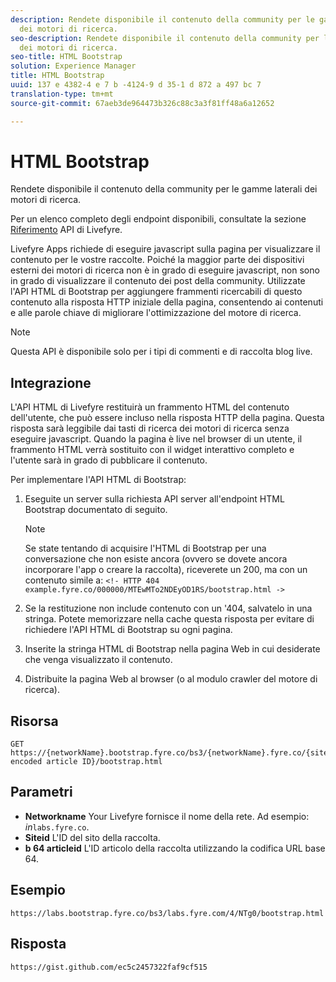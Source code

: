 ```yaml
---
description: Rendete disponibile il contenuto della community per le gamme laterali
  dei motori di ricerca.
seo-description: Rendete disponibile il contenuto della community per le gamme laterali
  dei motori di ricerca.
seo-title: HTML Bootstrap
solution: Experience Manager
title: HTML Bootstrap
uuid: 137 e 4382-4 e 7 b -4124-9 d 35-1 d 872 a 497 bc 7
translation-type: tm+mt
source-git-commit: 67aeb3de964473b326c88c3a3f81ff48a6a12652

---
```



# HTML Bootstrap

Rendete disponibile il contenuto della community per le gamme laterali dei motori di ricerca.

Per un elenco completo degli endpoint disponibili, consultate la sezione [Riferimento](https://api.livefyre.com/docs) API di Livefyre.

Livefyre Apps richiede di eseguire javascript sulla pagina per visualizzare il contenuto per le vostre raccolte. Poiché la maggior parte dei dispositivi esterni dei motori di ricerca non è in grado di eseguire javascript, non sono in grado di visualizzare il contenuto dei post della community. Utilizzate l'API HTML di Bootstrap per aggiungere frammenti ricercabili di questo contenuto alla risposta HTTP iniziale della pagina, consentendo ai contenuti e alle parole chiave di migliorare l'ottimizzazione del motore di ricerca.

>[!NOTE]
>
>Questa API è disponibile solo per i tipi di commenti e di raccolta blog live.

## Integrazione

L'API HTML di Livefyre restituirà un frammento HTML del contenuto dell'utente, che può essere incluso nella risposta HTTP della pagina. Questa risposta sarà leggibile dai tasti di ricerca dei motori di ricerca senza eseguire javascript. Quando la pagina è live nel browser di un utente, il frammento HTML verrà sostituito con il widget interattivo completo e l'utente sarà in grado di pubblicare il contenuto.

Per implementare l'API HTML di Bootstrap:

1. Eseguite un server sulla richiesta API server all'endpoint HTML Bootstrap documentato di seguito.

   >[!NOTE]
   >
   >Se state tentando di acquisire l'HTML di Bootstrap per una conversazione che non esiste ancora (ovvero se dovete ancora incorporare l'app o creare la raccolta), riceverete un 200, ma con un contenuto simile a: `<!- HTTP 404 example.fyre.co/000000/MTEwMTo2NDEyOD1RS/bootstrap.html ->`

1. Se la restituzione non include contenuto con un '404, salvatelo in una stringa. Potete memorizzare nella cache questa risposta per evitare di richiedere l'API HTML di Bootstrap su ogni pagina.
1. Inserite la stringa HTML di Bootstrap nella pagina Web in cui desiderate che venga visualizzato il contenuto.
1. Distribuite la pagina Web al browser (o al modulo crawler del motore di ricerca).

## Risorsa

```
GET https://{networkName}.bootstrap.fyre.co/bs3/{networkName}.fyre.co/{siteId}/{base64 encoded article ID}/bootstrap.html 
```

## Parametri

* **Networkname** Your Livefyre fornisce il nome della rete. Ad esempio: *in*`labs.fyre.co`.
* **Siteid** L'ID del sito della raccolta.
* **b 64 articleid** L'ID articolo della raccolta utilizzando la codifica URL base 64.

## Esempio

```
https://labs.bootstrap.fyre.co/bs3/labs.fyre.com/4/NTg0/bootstrap.html 
```

## Risposta

```
https://gist.github.com/ec5c2457322faf9cf515 
```
